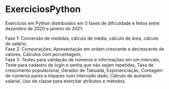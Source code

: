 # ExerciciosPython
Exercícios em Python distribuídos em 3 fases de dificuldade e feitos entre dezembro de 2020 e janeiro de 2021:

Fase 1: Conversão de medidas, cálculo de média, cálculo de área, cálculo de salário; <br>
Fase 2: Comparações, Apresentação em ordem crescente e decrescente de valores, Cálculos com porcentagem; <br>
Fase 3: Testes para validação de números e informações em um intervalo, Teste para cadastro de login e senha que não sejam repetidas, Taxa de crescimento populacional, Gerador de Tabuada, Exponenciação, Contagem de números pares e ímpares num intervado dado, Cálculo de aumento salarial, Uso de classe para exercitar atributos e métodos.
